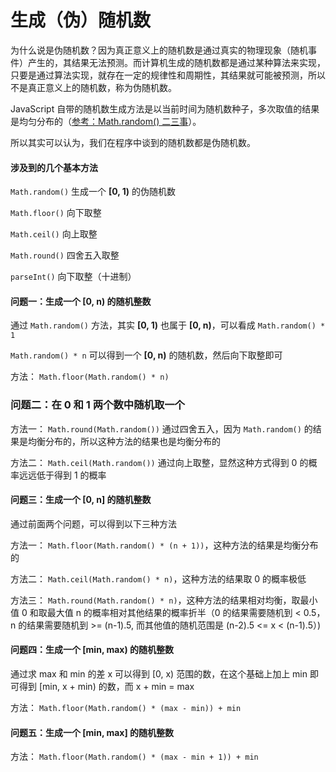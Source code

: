 # 生成（伪）随机数

为什么说是伪随机数？因为真正意义上的随机数是通过真实的物理现象（随机事件）产生的，其结果无法预测。而计算机生成的随机数都是通过某种算法来实现，只要是通过算法实现，就存在一定的规律性和周期性，其结果就可能被预测，所以不是真正意义上的随机数，称为伪随机数。

JavaScript 自带的随机数生成方法是以当前时间为随机数种子，多次取值的结果是均匀分布的（[参考：Math.random() 二三事](http://taobaofed.org/blog/2015/12/07/some-thing-about-random/)）。

所以其实可以认为，我们在程序中谈到的随机数都是伪随机数。

#### 涉及到的几个基本方法

`Math.random()` 生成一个 **[0, 1)** 的伪随机数

`Math.floor()` 向下取整

`Math.ceil()` 向上取整

`Math.round()` 四舍五入取整

`parseInt()` 向下取整（十进制）

#### 问题一：生成一个 [0, n) 的随机整数

通过 `Math.random()` 方法，其实 **[0, 1)** 也属于 **[0, n)**，可以看成 `Math.random() * 1`

`Math.random() * n` 可以得到一个 **[0, n)** 的随机数，然后向下取整即可

方法： `Math.floor(Math.random() * n)`

### 问题二：在 0 和 1 两个数中随机取一个

方法一： `Math.round(Math.random())` 通过四舍五入，因为 `Math.random()` 的结果是均衡分布的，所以这种方法的结果也是均衡分布的

方法二： `Math.ceil(Math.random())` 通过向上取整，显然这种方式得到 0 的概率远远低于得到 1 的概率

#### 问题三：生成一个 [0, n] 的随机整数

通过前面两个问题，可以得到以下三种方法

方法一： `Math.floor(Math.random() * (n + 1))`，这种方法的结果是均衡分布的

方法二： `Math.ceil(Math.random() * n)`，这种方法的结果取 0 的概率极低

方法三： `Math.round(Math.random() * n)`，这种方法的结果相对均衡，取最小值 0 和取最大值 n 的概率相对其他结果的概率折半（0 的结果需要随机到 < 0.5，n 的结果需要随机到 >= (n-1).5, 而其他值的随机范围是 (n-2).5 <= x < (n-1).5）)

#### 问题四：生成一个 [min, max) 的随机整数

通过求 max 和 min 的差 x 可以得到 [0, x) 范围的数，在这个基础上加上 min 即可得到 [min, x + min) 的数，而 x + min = max

方法： `Math.floor(Math.random() * (max - min)) + min`

#### 问题五：生成一个 [min, max] 的随机整数

方法： `Math.floor(Math.random() * (max - min + 1)) + min`
